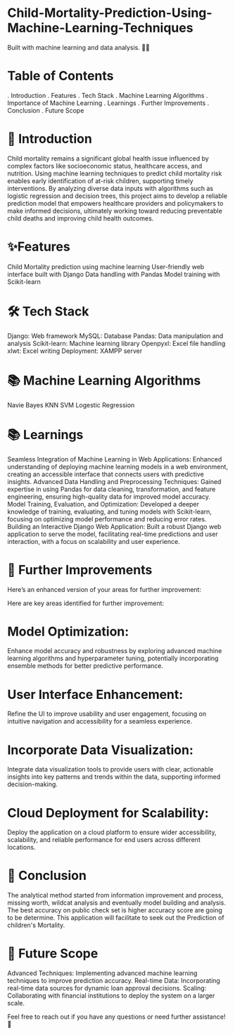 # Child-Mortality-Prediction-Using-Machine-Learning-Techniques
 Built with machine learning and data analysis. 🧠🚀

# Table of Contents

. Introduction
. Features
. Tech Stack
. Machine Learning Algorithms
. Importance of Machine Learning
. Learnings
. Further Improvements
. Conclusion
. Future Scope

# 📝 Introduction

Child mortality remains a significant global health issue influenced by complex factors like socioeconomic status, healthcare access, and nutrition. Using machine learning techniques to predict child mortality risk enables early identification of at-risk children, supporting timely interventions. By analyzing diverse data inputs with algorithms such as logistic regression and decision trees, this project aims to develop a reliable prediction model that empowers healthcare providers and policymakers to make informed decisions, ultimately working toward reducing preventable child deaths and improving child health outcomes.

# ✨Features

Child Mortality prediction using machine learning
User-friendly web interface built with Django
Data handling with Pandas
Model training with Scikit-learn

# 🛠️ Tech Stack

Django: Web framework
MySQL: Database
Pandas: Data manipulation and analysis
Scikit-learn: Machine learning library
Openpyxl: Excel file handling
xlwt: Excel writing
Deployment: XAMPP server

# 📚 Machine Learning Algorithms

Navie Bayes
KNN
SVM
Logestic Regression

# 📚 Learnings

Seamless Integration of Machine Learning in Web Applications: Enhanced understanding of deploying machine learning models in a web environment, creating an accessible interface that connects users with predictive insights.
Advanced Data Handling and Preprocessing Techniques: Gained expertise in using Pandas for data cleaning, transformation, and feature engineering, ensuring high-quality data for improved model accuracy.
Model Training, Evaluation, and Optimization: Developed a deeper knowledge of training, evaluating, and tuning models with Scikit-learn, focusing on optimizing model performance and reducing error rates.
Building an Interactive Django Web Application: Built a robust Django web application to serve the model, facilitating real-time predictions and user interaction, with a focus on scalability and user experience.

# 🔧 Further Improvements


Here’s an enhanced version of your areas for further improvement:

Here are key areas identified for further improvement:

# Model Optimization:
Enhance model accuracy and robustness by exploring advanced machine learning algorithms and hyperparameter tuning, potentially incorporating ensemble methods for better predictive performance.
# User Interface Enhancement:
Refine the UI to improve usability and user engagement, focusing on intuitive navigation and accessibility for a seamless experience.
# Incorporate Data Visualization: 
Integrate data visualization tools to provide users with clear, actionable insights into key patterns and trends within the data, supporting informed decision-making.
# Cloud Deployment for Scalability: 
Deploy the application on a cloud platform to ensure wider accessibility, scalability, and reliable performance for end users across different locations.

# 🏁 Conclusion

The analytical method started from information improvement and process, missing worth, wildcat analysis and eventually model building and analysis. The best accuracy on public check set is higher accuracy score  are going to be determine. This application will facilitate to seek out the Prediction of children's Mortality.

# 🌟 Future Scope

Advanced Techniques: Implementing advanced machine learning techniques to improve prediction accuracy.
Real-time Data: Incorporating real-time data sources for dynamic loan approval decisions.
Scaling: Collaborating with financial institutions to deploy the system on a larger scale.



Feel free to reach out if you have any questions or need further assistance! 🚀
